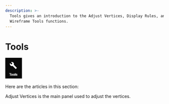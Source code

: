 ```yaml
---
description: >-
  Tools gives an introduction to the Adjust Vertices, Display Rules, and
  Wireframe Tools functions.
---
```


# Tools

![](../.gitbook/assets/tools%20%281%29.png)

Here are the articles in this section:  
  
Adjust Vertices is the main panel used to adjust the vertices.


